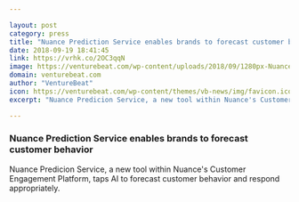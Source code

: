 ```yaml
---

layout: post
category: press
title: "Nuance Prediction Service enables brands to forecast customer behavior"
date: 2018-09-19 18:41:45
link: https://vrhk.co/2OC3qqN
image: https://venturebeat.com/wp-content/uploads/2018/09/1280px-Nuance_Communications_logo.svg_.png?fit=1280%2C815&strip=all
domain: venturebeat.com
author: "VentureBeat"
icon: https://venturebeat.com/wp-content/themes/vb-news/img/favicon.ico
excerpt: "Nuance Predicion Service, a new tool within Nuance's Customer Engagement Platform, taps AI to forecast customer behavior and respond appropriately."

---
```


### Nuance Prediction Service enables brands to forecast customer behavior

Nuance Predicion Service, a new tool within Nuance's Customer Engagement Platform, taps AI to forecast customer behavior and respond appropriately.